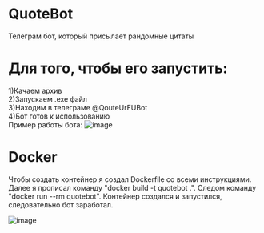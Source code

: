 # QuoteBot
Телеграм бот, который присылает рандомные цитаты

# Для того, чтобы его запустить:
1)Качаем архив\
2)Запускаем .exe файл\
3)Находим в телеграме @QouteUrFUBot\
4)Бот готов к использованию\
Пример работы бота:
![image](https://github.com/user-attachments/assets/a344bf63-6640-4b01-a720-cb71c79a9107)

# Docker
Чтобы создать контейнер я создал Dockerfile со всеми инструкциями. Далее я прописал команду "docker build -t quotebot .". Следом команду "docker run --rm quotebot". Контейнер создался и запустился, следовательно бот заработал.

![image](https://github.com/user-attachments/assets/2b1f354a-b4c5-47d8-b4ba-29a88cc5cba3)
